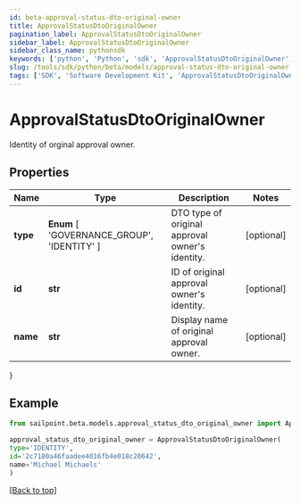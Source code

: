 ```yaml
---
id: beta-approval-status-dto-original-owner
title: ApprovalStatusDtoOriginalOwner
pagination_label: ApprovalStatusDtoOriginalOwner
sidebar_label: ApprovalStatusDtoOriginalOwner
sidebar_class_name: pythonsdk
keywords: ['python', 'Python', 'sdk', 'ApprovalStatusDtoOriginalOwner', 'BetaApprovalStatusDtoOriginalOwner'] 
slug: /tools/sdk/python/beta/models/approval-status-dto-original-owner
tags: ['SDK', 'Software Development Kit', 'ApprovalStatusDtoOriginalOwner', 'BetaApprovalStatusDtoOriginalOwner']
---
```


# ApprovalStatusDtoOriginalOwner

Identity of orginal approval owner.

## Properties

Name | Type | Description | Notes
------------ | ------------- | ------------- | -------------
**type** |  **Enum** [  'GOVERNANCE_GROUP',    'IDENTITY' ] | DTO type of original approval owner's identity. | [optional] 
**id** | **str** | ID of original approval owner's identity. | [optional] 
**name** | **str** | Display name of original approval owner. | [optional] 
}

## Example

```python
from sailpoint.beta.models.approval_status_dto_original_owner import ApprovalStatusDtoOriginalOwner

approval_status_dto_original_owner = ApprovalStatusDtoOriginalOwner(
type='IDENTITY',
id='2c7180a46faadee4016fb4e018c20642',
name='Michael Michaels'
)

```
[[Back to top]](#) 

